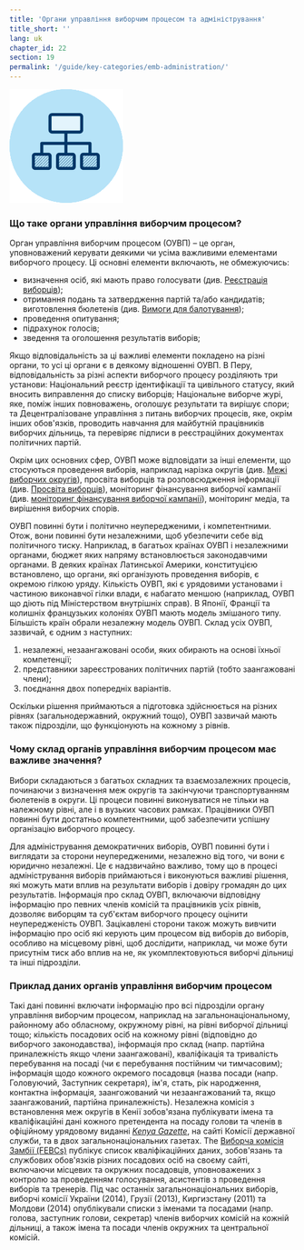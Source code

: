 ```yaml
---
title: 'Органи управління виборчим процесом та адміністрування'
title_short: ''
lang: uk
chapter_id: 22
section: 19
permalink: '/guide/key-categories/emb-administration/'
---
```


![EMB Administration](/assets/images/inventory/categories/election-management-body-and-administration.png)

### Що таке органи управління виборчим процесом?

Орган управління виборчим процесом (ОУВП) – це орган, уповноважений керувати деякими чи усіма важливими елементами виборчого процесу. Ці основні елементи включають, не обмежуючись:

- визначення осіб, які мають право голосувати (див. [Реєстрація виборців](/uk/guide/key-categories/voter-registration/));
- отримання подань та затвердження партій та/або кандидатів; виготовлення бюлетенів (див. [Вимоги для балотування](/uk/guide/key-categories/ballot-qualification/));
- проведення опитування;
- підрахунок голосів;
- зведення та оголошення результатів виборів;

Якщо відповідальність за ці важливі елементи покладено на різні органи, то усі ці органи є в деякому відношенні ОУВП. В Перу, відповідальність за різні аспекти виборчого процесу розділяють три установи: Національний реєстр ідентифікації та цивільного статусу, який вносить виправлення до списку виборців; Національне виборче журі, яке, поміж інших повноважень, оголошує результати та вирішує спори; та Децентралізоване управління з питань виборчих процесів, яке, окрім інших обов'язків, проводить навчання для майбутній працівників виборчих дільниць, та перевіряє підписи в реєстраційних документах політичних партій.

Окрім цих основних сфер, ОУВП може відповідати за інші елементи, що стосуються проведення виборів, наприклад нарізка округів (див. [Межі виборчих округів](/uk/guide/key-categories/electoral-boundaries/)), просвіта виборців та розповсюдження інформації (див. [Просвіта виборців](/uk/guide/key-categories/voter-education/)), моніторинг фінансування виборчої кампанії (див. [моніторинг фінансування виборчої кампанії](/uk/guide/key-categories/campaign-finance/)), моніторинг медіа, та вирішення виборчих спорів.

ОУВП повинні бути і політично неупередженими, і компетентними. Отож, вони повинні бути незалежними, щоб убезпечити себе від політичного тиску. Наприклад, в багатьох країнах ОУВП і незалежними органами, бюджет яких напряму встановлюється законодавчими органами. В деяких країнах Латинської Америки, конституцією встановлено, що органи, які організують проведення виборів, є окремою гілкою уряду. Кількість ОУВП, які є урядовими установами і частиною виконавчої гілки влади, є набагато меншою (наприклад, ОУВП що діють під Міністерством внутрішніх справ). В Японії, Франції та колишніх французьких колоніях ОУВП мають модель змішаного типу. Більшість країн обрали незалежну модель ОУВП. Склад усіх ОУВП, зазвичай, є одним з наступних:

1.  незалежні, незаангажовані особи, яких обирають на основі їхньої компетенції;
2.  представники зареєстрованих політичних партій (тобто заангажовані члени);
3.  поєднання двох попередніх варіантів.

Оскільки рішення приймаються а підготовка здійснюється на різних рівнях (загальнодержавний, окружний тощо), ОУВП зазвичай мають також підрозділи, що функціонують на кожному з рівнів.

### Чому склад органів управління виборчим процесом має важливе значення?

Вибори складаються з багатьох складних та взаємозалежних процесів, починаючи з визначення меж округів та закінчуючи транспортуванням бюлетенів в округи. Ці процеси повинні виконуватися не тільки на належному рівні, але і в вузьких часових рамках. Працівники ОУВП повинні бути достатньо компетентними, щоб забезпечити успішну організацію виборчого процесу.

Для адміністрування демократичних виборів, ОУВП повинні бути і виглядати за сторони неупередженими, незалежно від того, чи вони є юридично незалежні. Це є надзвичайно важливо, тому що в процесі адміністрування виборів приймаються і виконуються важливі рішення, які можуть мати вплив на результати виборів і довіру громадян до цих результатів. Інформація про склад ОУВП, включаючи відповідну інформацію про певних членів комісій та працівників усіх рівнів, дозволяє виборцям та суб'єктам виборчого процесу оцінити неупередженість ОУВП. Зацікавлені сторони також можуть вивчити інформацію про осіб які керують цим процесом від виборів до виборів, особливо на місцевому рівні, щоб дослідити, наприклад, чи може бути присутнім тиск або вплив на не, як укомплектовуються виборчі дільниці та інші підрозділи.

### Приклад даних органів управління виборчим процесом

Такі дані повинні включати інформацію про всі підрозділи органу управління виборчим процесом, наприклад на загальнонаціональному, районному або обласному, окружному рівні, на рівні виборчої дільниці тощо; кількість посадових осіб на кожному рівні (відповідно до виборчого законодавства), інформація про склад (напр. партійна приналежність якщо члени заангажовані), кваліфікація та тривалість перебування на посаді (чи є перебування постійним чи тимчасовим); інформація щодо кожного окремого посадовця (назва посади (напр. Головуючий, Заступник секретаря), ім'я, стать, рік народження, контактна інформація, заангожований чи незаангажований та, якщо заангажований, партійна приналежність). Незалежна комісія з встановлення меж округів в Кенії зобов'язана публікувати імена та кваліфікаційні дані кожного претендента на посаду голови та членів в офіційному урядовому виданні [_Kenya Gazette_](http://kenyalaw.org/kenya_gazette/gazette/volume/OTQx/Vol.%20CXV%20-%20No.%2078), на сайті Комісії державної служби, та в двох загальнонаціональних газетах. The [Виборча комісія Замбії (FEBCs)](http://www.elections.org.zm/) публікує список кваліфікаційних даних, зобов'язань та службових обов'язків різних посадових осіб на своєму сайті, включаючи місцевих та окружних посадовців, уповноважених з контролю за проведенням голосування, асистентів з проведення виборів та тренерів. Під час останніх загальнонаціональних виборів, виборчі комісії України (2014), Грузії (2013), Киргизстану (2011) та Молдови (2014) опублікували списки з іменами та посадами (напр. голова, заступник голови, секретар) членів виборчих комісій на кожній дільниці, а також імена та посади членів окружних та центральної комісій.
